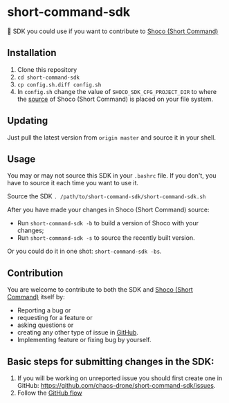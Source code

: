 # short-command-sdk
:chocolate_bar: SDK you could use if you want to contribute to [Shoco (Short Command)](https://getshoco.org)

## Installation
1. Clone this repository
1. `cd short-command-sdk`
1. `cp config.sh.diff config.sh`
1. In `config.sh` change the value of `SHOCO_SDK_CFG_PROJECT_DIR` to where the [source](https://github.com/chaos-drone/short-command) of Shoco (Short Command) is placed on your file system.

## Updating
Just pull the latest version from `origin master` and source it in your shell.

## Usage
You may or may not source this SDK in your `.bashrc` file.
If you don't, you have to source it each time you want to use it.

Source the SDK `. /path/to/short-command-sdk/short-command-sdk.sh`

After you have made your changes in Shoco (Short Command) source:
* Run `short-command-sdk -b` to build a version of Shoco with your changes;
* Run `short-command-sdk -s` to source the recently built version.

Or you could do it in one shot: `short-command-sdk -bs`.

## Contribution
You are welcome to contribute to both the SDK and [Shoco (Short Command)](https://github.com/chaos-drone/short-command) itself by:

- Reporting a bug or
- requesting for a feature or
- asking questions or
- creating any other type of issue in [GitHub](https://github.com/chaos-drone/short-command-sdk/issues).
- Implementing feature or fixing bug by yourself.

## Basic steps for submitting changes in the SDK:

1. If you will be working on unreported issue you should first create one in GitHub: https://github.com/chaos-drone/short-command-sdk/issues.
1. Follow the [GitHub flow](https://githubflow.github.io/)
